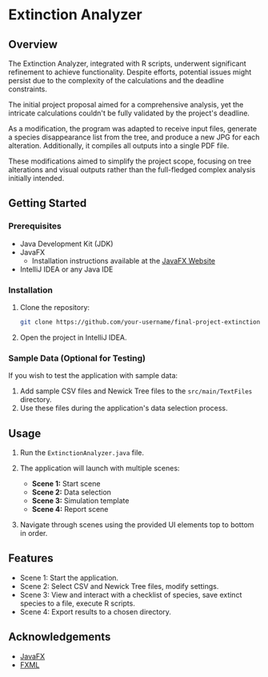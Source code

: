 # Extinction Analyzer

## Overview
The Extinction Analyzer, integrated with R scripts, underwent significant refinement to achieve functionality. Despite efforts, potential issues might persist due to the complexity of the calculations and the deadline constraints.

The initial project proposal aimed for a comprehensive analysis, yet the intricate calculations couldn't be fully validated by the project's deadline.

As a modification, the program was adapted to receive input files, generate a species disappearance list from the tree, and produce a new JPG for each alteration. Additionally, it compiles all outputs into a single PDF file.

These modifications aimed to simplify the project scope, focusing on tree alterations and visual outputs rather than the full-fledged complex analysis initially intended.

## Getting Started
### Prerequisites
- Java Development Kit (JDK)
- JavaFX
  - Installation instructions available at the [JavaFX Website](https://openjfx.io/)
- IntelliJ IDEA or any Java IDE

### Installation
1. Clone the repository:
    ```bash
    git clone https://github.com/your-username/final-project-extinction-analyzer.git
    ```
2. Open the project in IntelliJ IDEA.

### Sample Data (Optional for Testing)
If you wish to test the application with sample data:

1. Add sample CSV files and Newick Tree files to the `src/main/TextFiles` directory.
2. Use these files during the application's data selection process.

## Usage
1. Run the `ExtinctionAnalyzer.java` file.
2. The application will launch with multiple scenes:
    - **Scene 1:** Start scene
    - **Scene 2:** Data selection
    - **Scene 3:** Simulation template
    - **Scene 4:** Report scene

3. Navigate through scenes using the provided UI elements top to bottom in order.

## Features
- Scene 1: Start the application.
- Scene 2: Select CSV and Newick Tree files, modify settings.
- Scene 3: View and interact with a checklist of species, save extinct species to a file, execute R scripts.
- Scene 4: Export results to a chosen directory.

## Acknowledgements
- [JavaFX](https://openjfx.io/)
- [FXML](https://openjfx.io/javadoc/17/javafx.fxml/javafx/fxml/doc-files/introduction_to_fxml.html)
